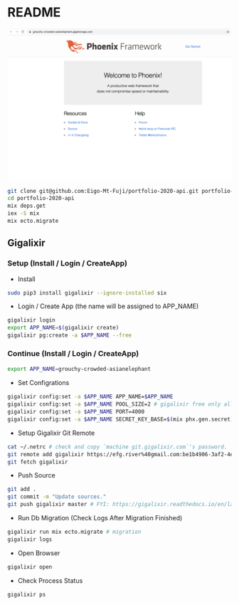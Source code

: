# README

![top](./docs/top.png)

```bash
git clone git@github.com:Eigo-Mt-Fuji/portfolio-2020-api.git portfolio-2020-api
cd portfolio-2020-api
mix deps.get
iex -S mix
mix ecto.migrate
```

## Gigalixir 

### Setup (Install / Login / CreateApp)

* Install

```bash
sudo pip3 install gigalixir --ignore-installed six
```

* Login / Create App (the name will be assigned to APP_NAME)

```bash
gigalixir login
export APP_NAME=$(gigalixir create)
gigalixir pg:create -a $APP_NAME --free
```

### Continue (Install / Login / CreateApp)

```bash
export APP_NAME=grouchy-crowded-asianelephant
```

* Set Configrations

```bash
gigalixir config:set -a $APP_NAME APP_NAME=$APP_NAME
gigalixir config:set -a $APP_NAME POOL_SIZE=2 # gigalixir free only allow 2 db connections at the same time.
gigalixir config:set -a $APP_NAME PORT=4000
gigalixir config:set -a $APP_NAME SECRET_KEY_BASE=$(mix phx.gen.secret)
```

* Setup Gigalixir Git Remote 

```bash
cat ~/.netrc # check and copy `machine git.gigalixir.com`'s password.
git remote add gigalixir https://efg.river%40gmail.com:be1b4906-3af2-4eee-8b3c-95e28a730336@git.gigalixir.com/$APP_NAME.git
git fetch gigalixir
```

* Push Source

```bash
git add .
git commit -m "Update sources."
git push gigalixir master # FYI: https://gigalixir.readthedocs.io/en/latest/main.html#how-to-clean-your-build-cache
```

* Run Db Migration (Check Logs After Migration Finished)

```bash
gigalixir run mix ecto.migrate # migration
gigalixir logs 
```

* Open Browser

```bash
gigalixir open
```

* Check Process Status

```bash
gigalixir ps
```

